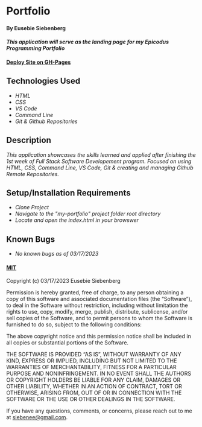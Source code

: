 # Portfolio

#### By Eusebie Siebenberg

#### _This application will serve as the landing page for my Epicodus Programming Portfolio_

#### [Deploy Site on GH-Pages](https://eusebiedev.github.io/my-portfolio/)

## Technologies Used

* _HTML_
* _CSS_
* _VS Code_
* _Command Line_
* _Git & Github Repositories_

## Description

_This application showcases the skills learned and applied after finishing the 1st week of Full Stack Software Developement program. Focused on using HTML, CSS, Command Line, VS Code, Git & creating and managing Github Remote Repositories._

## Setup/Installation Requirements

* _Clone Project_
* _Navigate to the "my-portfolio" project folder root directory_
* _Locate and open the index.html in your browswer_

## Known Bugs

* _No known bugs as of 03/17/2023_

#### [MIT](https://opensource.org/license/mit/)

Copyright (c) 03/17/2023 Eusebie Siebenberg

Permission is hereby granted, free of charge, to any person obtaining a copy of this software and associated documentation files (the “Software”), to deal in the Software without restriction, including without limitation the rights to use, copy, modify, merge, publish, distribute, sublicense, and/or sell copies of the Software, and to permit persons to whom the Software is furnished to do so, subject to the following conditions:

The above copyright notice and this permission notice shall be included in all copies or substantial portions of the Software.

THE SOFTWARE IS PROVIDED “AS IS”, WITHOUT WARRANTY OF ANY KIND, EXPRESS OR IMPLIED, INCLUDING BUT NOT LIMITED TO THE WARRANTIES OF MERCHANTABILITY, FITNESS FOR A PARTICULAR PURPOSE AND NONINFRINGEMENT. IN NO EVENT SHALL THE AUTHORS OR COPYRIGHT HOLDERS BE LIABLE FOR ANY CLAIM, DAMAGES OR OTHER LIABILITY, WHETHER IN AN ACTION OF CONTRACT, TORT OR OTHERWISE, ARISING FROM, OUT OF OR IN CONNECTION WITH THE SOFTWARE OR THE USE OR OTHER DEALINGS IN THE SOFTWARE.

If you have any questions, comments, or concerns, please reach out to me at siebenee@gmail.com.